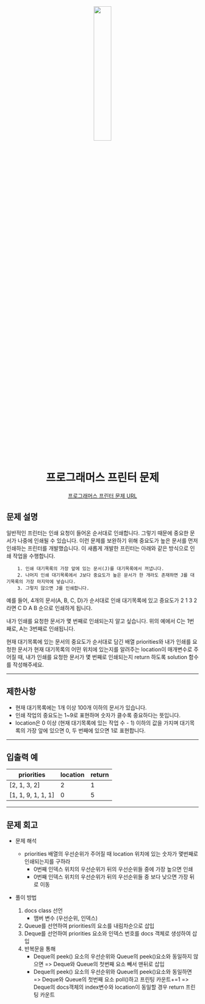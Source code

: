 <div align="center">
<img src="" width = "30%" height="30%">

# 프로그래머스 프린터 문제
[프로그래머스 프린터 문제 URL](https://school.programmers.co.kr/learn/courses/30/lessons/42587)


</div>



## 문제 설명
일반적인 프린터는 인쇄 요청이 들어온 순서대로 인쇄합니다. 그렇기 때문에 중요한 문서가 나중에 인쇄될 수 있습니다. 이런 문제를 보완하기 위해 중요도가 높은 문서를 먼저 인쇄하는 프린터를 개발했습니다. 이 새롭게 개발한 프린터는 아래와 같은 방식으로 인쇄 작업을 수행합니다.

```
    1. 인쇄 대기목록의 가장 앞에 있는 문서(J)를 대기목록에서 꺼냅니다.
    2. 나머지 인쇄 대기목록에서 J보다 중요도가 높은 문서가 한 개라도 존재하면 J를 대기목록의 가장 마지막에 넣습니다.
    3. 그렇지 않으면 J를 인쇄합니다.
```
예를 들어, 4개의 문서(A, B, C, D)가 순서대로 인쇄 대기목록에 있고 중요도가 2 1 3 2 라면 C D A B 순으로 인쇄하게 됩니다.

내가 인쇄를 요청한 문서가 몇 번째로 인쇄되는지 알고 싶습니다. 위의 예에서 C는 1번째로, A는 3번째로 인쇄됩니다.

현재 대기목록에 있는 문서의 중요도가 순서대로 담긴 배열 priorities와 내가 인쇄를 요청한 문서가 현재 대기목록의 어떤 위치에 있는지를 알려주는 location이 매개변수로 주어질 때, 내가 인쇄를 요청한 문서가 몇 번째로 인쇄되는지 return 하도록 solution 함수를 작성해주세요.

---

## 제한사항
* 현재 대기목록에는 1개 이상 100개 이하의 문서가 있습니다.
* 인쇄 작업의 중요도는 1~9로 표현하며 숫자가 클수록 중요하다는 뜻입니다.
* location은 0 이상 (현재 대기목록에 있는 작업 수 - 1) 이하의 값을 가지며 대기목록의 가장 앞에 있으면 0, 두 번째에 있으면 1로 표현합니다.

---
## 입출력 예

|priorities|location|return|
|----|---|---|
|[2, 1, 3, 2]|2|1|
|[1, 1, 9, 1, 1, 1]|0|5|

---
## 문제 회고

* 문제 해석
    * priorities 배열의 우선순위가 주어질 때 location 위치에 있는 숫자가 몇번째로 인쇄되는지를 구하라
      * 0번째 인덱스 위치의 우선순위가 뒤의 우선순위들 중에 가장 높으면 인쇄
      * 0번째 인덱스 위치의 우선순위가 뒤의 우선순위들 중 보다 낮으면 가장 뒤로 이동
            
    
* 풀이 방법
    1. docs class 선언
       * 맴버 변수 (우선순위, 인덱스) 
    2. Queue를 선언하여 priorities의 요소를 내림차순으로 삽입
    3. Deque를 선언하여 priorities 요소와 인덱스 번호를 docs 객체로 생성하여 삽입
    4. 반복문을 통해
        * Deque의 peek() 요소의 우선순위와 Queue의 peek()요소와 동일하지 않으면
            => Deque와 Queue의 첫번째 요소 빼서 맨뒤로 삽입
        * Deque의 peek() 요소의 우선순위와 Queue의 peek()요소와 동일하면
            => Deque와 Queue의 첫번째 요소 poll()하고 프린팅 카운트+=1
            => Deque의 docs객체의 index변수와 location이 동일할 경우 return 프린팅 카운트


